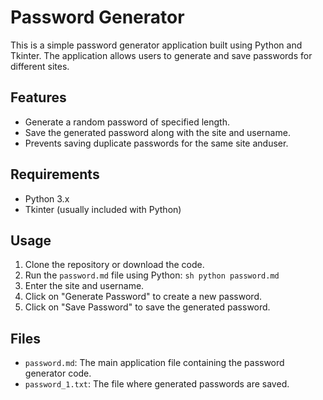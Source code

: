 
# Password Generator

This is a simple password generator application built using Python and Tkinter. The application allows users to generate and save passwords for different sites.

## Features

- Generate a random password of specified length.
- Save the generated password along with the site and username.
- Prevents saving duplicate passwords for the same site anduser.

## Requirements

- Python 3.x
- Tkinter (usually included with Python)

## Usage

1. Clone the repository or download the code.
2. Run the `password.md` file using Python:
        ```sh
        python password.md
        ```
3. Enter the site and username.
4. Click on "Generate Password" to create a new password.
 5. Click on "Save Password" to save the generated password.

## Files

- `password.md`: The main application file containing the password generator code.
- `password_1.txt`: The file where generated passwords are saved.


